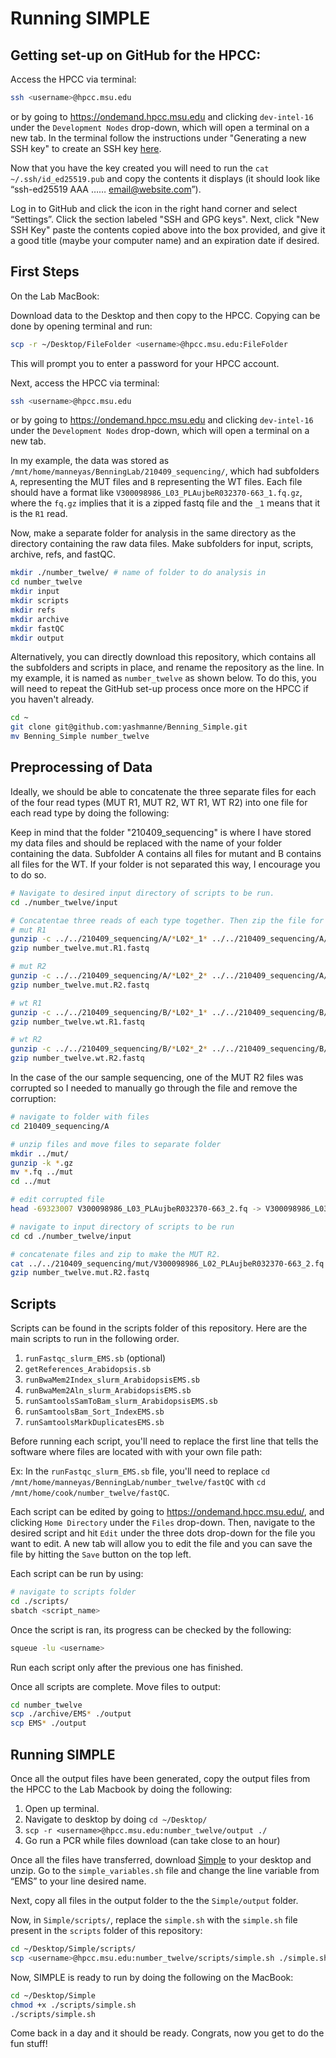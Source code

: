 # Running SIMPLE

## Getting set-up on GitHub for the HPCC:
Access the HPCC via terminal:

```bash
ssh <username>@hpcc.msu.edu
```
or by going to https://ondemand.hpcc.msu.edu and clicking `dev-intel-16` under the `Development Nodes` drop-down, which will open a terminal on a new tab.
In the terminal follow the instructions under "Generating a new SSH key" to create an SSH key [here](https://docs.github.com/en/authentication/connecting-to-github-with-ssh/generating-a-new-ssh-key-and-adding-it-to-the-ssh-agent). 

Now that you have the key created you will need to run the `cat ~/.ssh/id_ed25519.pub` and copy the contents it displays (it should look like “ssh-ed25519 AAA …… email@website.com”).

Log in to GitHub and click the icon in the right hand corner and select “Settings”. Click the section labeled "SSH and GPG keys". Next, click "New SSH Key" paste the contents copied above into the box provided, and give it a good title (maybe your computer name) and an expiration date if desired.

## First Steps
On the Lab MacBook:

Download data to the Desktop and then copy to the HPCC. Copying can be done by opening terminal and run:
```bash
scp -r ~/Desktop/FileFolder <username>@hpcc.msu.edu:FileFolder
```
This will prompt you to enter a password for your HPCC account.

Next, access the HPCC via terminal:

```bash
ssh <username>@hpcc.msu.edu
```
or by going to https://ondemand.hpcc.msu.edu and clicking `dev-intel-16` under the `Development Nodes` drop-down, which will open a terminal on a new tab.

In my example, the data was stored as 
`/mnt/home/manneyas/BenningLab/210409_sequencing/`, which had subfolders `A`, representing the MUT files and `B` representing the WT files. Each file should have a format like `V300098986_L03_PLAujbeR032370-663_1.fq.gz`, where the `fq.gz` implies that it is a zipped fastq file and the `_1` means that it is the `R1` read.

Now, make a separate folder for analysis in the same directory as the directory containing the raw data files. Make subfolders for input, scripts, archive, refs, and fastQC. 

```bash 
mkdir ./number_twelve/ # name of folder to do analysis in
cd number_twelve
mkdir input
mkdir scripts
mkdir refs
mkdir archive
mkdir fastQC
mkdir output
```

Alternatively, you can directly download this repository, which contains all the subfolders and scripts in place, and rename the repository as the line. In my example, it is named as `number_twelve` as shown below. To do this, you will need to repeat the GitHub set-up process once more on the HPCC if you haven't already.

```bash
cd ~
git clone git@github.com:yashmanne/Benning_Simple.git
mv Benning_Simple number_twelve
```

## Preprocessing of Data

Ideally, we should be able to concatenate the three separate files for each of the four read types (MUT R1, MUT R2, WT R1, WT R2) into one file for each read type by doing the following:

Keep in mind that the folder "210409_sequencing" is where I have stored my data files and should be replaced with the name of your folder containing the data. Subfolder A contains all files for mutant and B contains all files for the WT. If your folder is not separated this way, I encourage you to do so.

```bash
# Navigate to desired input directory of scripts to be run.
cd ./number_twelve/input

# Concatentae three reads of each type together. Then zip the file for storage.
# mut R1
gunzip -c ../../210409_sequencing/A/*L02*_1* ../../210409_sequencing/A/*L03*_1* ../../210409_sequencing/A/*L04*_1* > number_twelve.mut.R1.fastq
gzip number_twelve.mut.R1.fastq

# mut R2
gunzip -c ../../210409_sequencing/A/*L02*_2* ../../210409_sequencing/A/*L03*_2* ../../210409_sequencing/A/*L04*_2* > number_twelve.mut.R2.fastq
gzip number_twelve.mut.R2.fastq

# wt R1
gunzip -c ../../210409_sequencing/B/*L02*_1* ../../210409_sequencing/B/*L03*_1* ../../210409_sequencing/B/*L04*_1* > number_twelve.wt.R1.fastq
gzip number_twelve.wt.R1.fastq

# wt R2
gunzip -c ../../210409_sequencing/B/*L02*_2* ../../210409_sequencing/B/*L03*_2* ../../210409_sequencing/B/*L04*_2* > number_twelve.wt.R2.fastq
gzip number_twelve.wt.R2.fastq
```

In the case of the our sample sequencing, one of the MUT R2 files was corrupted so I needed to manually go through the file and remove the corruption:

```bash
# navigate to folder with files
cd 210409_sequencing/A

# unzip files and move files to separate folder
mkdir ../mut/
gunzip -k *.gz
mv *.fq ../mut
cd ../mut

# edit corrupted file
head -69323007 V300098986_L03_PLAujbeR032370-663_2.fq -> V300098986_L03_PLAujbeR032370-663_2_Uncorrupted.fq

# navigate to input directory of scripts to be run
cd cd ./number_twelve/input

# concatenate files and zip to make the MUT R2.
cat ../../210409_sequencing/mut/V300098986_L02_PLAujbeR032370-663_2.fq ../../210409_sequencing/mut/V300098986_L03_PLAujbeR032370-663_2_Uncorrupted.fq ../../210409_sequencing/mut/V300098986_L04_PLAujbeR032370-663_2.fq > number_twelve.mut.R2.fastq
gzip number_twelve.mut.R2.fastq
```

## Scripts
Scripts can be found in the scripts folder of this repository. Here are the main scripts to run in the following order.

1. `runFastqc_slurm_EMS.sb` (optional)
2. `getReferences_Arabidopsis.sb`
3. `runBwaMem2Index_slurm_ArabidopsisEMS.sb`
4. `runBwaMem2Aln_slurm_ArabidopsisEMS.sb`
5. `runSamtoolsSamToBam_slurm_ArabidopsisEMS.sb`
6. `runSamtoolsBam_Sort_IndexEMS.sb`
7. `runSamtoolsMarkDuplicatesEMS.sb`

Before running each script, you'll need to replace the first line that tells the software where files are located with with your own file path:

Ex: In the `runFastqc_slurm_EMS.sb` file, you'll need to replace `cd /mnt/home/manneyas/BenningLab/number_twelve/fastQC` with `cd /mnt/home/cook/number_twelve/fastQC`.

Each script can be edited by going to https://ondemand.hpcc.msu.edu/, and clicking `Home Directory` under the `Files` drop-down. Then, navigate to the desired script and hit `Edit` under the three dots drop-down for the file you want to edit. A new tab will allow you to edit the file and you can save the file by hitting the `Save` button on the top left.


Each script can be run by using:
```bash
# navigate to scripts folder
cd ./scripts/
sbatch <script_name>
``` 

Once the script is ran, its progress can be checked by the following:

```bash 
squeue -lu <username>
```

Run each script only after the previous one has finished. 

Once all scripts are complete. Move files to output:

```bash
cd number_twelve
scp ./archive/EMS* ./output
scp EMS* ./output
```

## Running SIMPLE
Once all the output files have been generated, copy the output files from the HPCC to the Lab Macbook by doing the following:

1. Open up terminal.
2. Navigate to desktop by doing `cd ~/Desktop/`
3. `scp -r <username>@hpcc.msu.edu:number_twelve/output ./` 
4. Go run a PCR while files download (can take close to an hour)

Once all the files have transferred, download [Simple](https://github.com/wacguy/Simple) to your desktop and unzip. Go to the `simple_variables.sh` file and change the line variable from “EMS” to your line desired name. 

Next, copy all files in the output folder to the the `Simple/output` folder.

Now, in `Simple/scripts/`, replace the `simple.sh` with the `simple.sh` file present in the `scripts` folder of this repository:

```bash
cd ~/Desktop/Simple/scripts/
scp <username>@hpcc.msu.edu:number_twelve/scripts/simple.sh ./simple.sh
```

Now, SIMPLE is ready to run by doing the following on the MacBook:

```bash
cd ~/Desktop/Simple
chmod +x ./scripts/simple.sh
./scripts/simple.sh
```

Come back in a day and it should be ready. Congrats, now you get to do the fun stuff!
